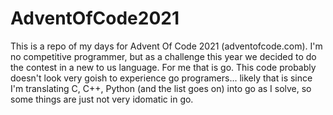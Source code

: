 # AdventOfCode2021

This is a repo of my days for Advent Of Code 2021 (adventofcode.com). I'm no competitive programmer, but as a challenge this year we decided to do the contest in a new to us language. For me that is go.
This code probably doesn't look very goish to experience go programers... likely that is since I'm translating C, C++, Python (and the list goes on) into go as I solve, so some things are just not very idomatic in go.